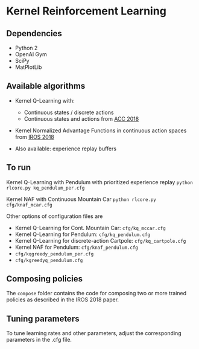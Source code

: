 # Kernel Reinforcement Learning


## Dependencies
- Python 2
- OpenAI Gym
- SciPy
- MatPlotLib

## Available algorithms

- Kernel Q-Learning with: 
    - Continuous states / discrete actions
    - Continuous states and actions from [ACC 2018](https://arxiv.org/pdf/1804.07323.pdf)

- Kernel Normalized Advantage Functions in continuous action spaces from [IROS 2018](https://katetolstaya.github.io/files/c_2018_tolstaya_etal_b.pdf)

- Also available: experience replay buffers

## To run

Kernel Q-Learning with Pendulum with prioritized experience replay
`python rlcore.py kq_pendulum_per.cfg`

Kernel NAF with Continuous Mountain Car
`python rlcore.py cfg/knaf_mcar.cfg`

Other options of configuration files are   
- Kernel Q-Learning for Cont. Mountain Car: `cfg/kq_mccar.cfg`
- Kernel Q-Learning for Pendulum: `cfg/kq_pendulum.cfg` 
- Kernel Q-Learning for discrete-action Cartpole: `cfg/kq_cartpole.cfg`
- Kernel NAF for Pendulum: `cfg/knaf_pendulum.cfg`
- `cfg/kqgreedy_pendulum_per.cfg`
- `cfg/kgreedyq_pendulum.cfg`

## Composing policies

The `compose` folder contains the code for composing two or more trained policies as described in the IROS 2018 paper. 

## Tuning parameters
To tune learning rates and other parameters, adjust the corresponding parameters in the .cfg file.

